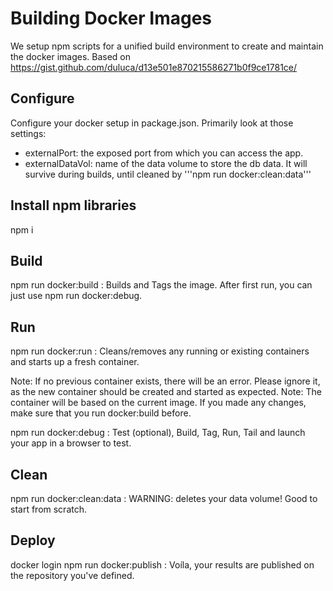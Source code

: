 # Building Docker Images

We setup npm scripts for a unified build environment to create and maintain the docker images. Based on
 https://gist.github.com/duluca/d13e501e870215586271b0f9ce1781ce/

## Configure
  Configure your docker setup in package.json. Primarily look at those settings:
  * externalPort: the exposed port from which you can access the app.
  * externalDataVol: name of the data volume to store the db data. It will survive during builds, until cleaned by '''npm run docker:clean:data'''

## Install npm libraries
  npm i

## Build
  npm run docker:build : Builds and Tags the image. After first run, you can just use npm run docker:debug.

## Run
  npm run docker:run : Cleans/removes any running or existing containers and starts up a fresh container.

Note: If no previous container exists, there will be an error. Please ignore it, as the new container should be created and started as expected.
Note: The container will be based on the current image. If you made any changes, make sure that you run docker:build before.

  npm run docker:debug : Test (optional), Build, Tag, Run, Tail and launch your app in a browser to test.

## Clean
  npm run docker:clean:data : WARNING: deletes your data volume! Good to start from scratch.

## Deploy

  docker login
  npm run docker:publish : Voíla, your results are published on the repository you've defined.
